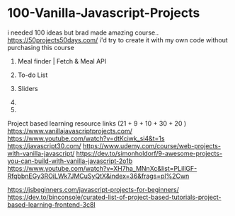 # 100-Vanilla-Javascript-Projects

i needed 100 ideas but brad made amazing course..
https://50projects50days.com/
i'd try to create it with my own code without purchasing this course

1. Meal finder | Fetch & Meal API

2. To-do List

3. Sliders

4.

5.

Project based learning resource links (21 + 9 + 10 + 30 + 20 )
https://www.vanillajavascriptprojects.com/
https://www.youtube.com/watch?v=dtKciwk_si4&t=1s
https://javascript30.com/
https://www.udemy.com/course/web-projects-with-vanilla-javascript/
https://dev.to/simonholdorf/9-awesome-projects-you-can-build-with-vanilla-javascript-2o1b
https://www.youtube.com/watch?v=XH7ha_MNnXc&list=PLillGF-RfqbbnEGy3ROiLWk7JMCuSyQtX&index=36&frags=pl%2Cwn

https://jsbeginners.com/javascript-projects-for-beginners/
https://dev.to/binconsole/curated-list-of-project-based-tutorials-project-based-learning-frontend-3c8l
